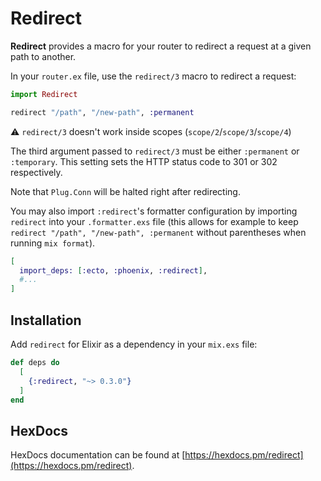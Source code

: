 # Redirect

**Redirect** provides a macro for your router to redirect a request at a given
path to another.

In your `router.ex` file, use the `redirect/3` macro to redirect a request:

```elixir
import Redirect

redirect "/path", "/new-path", :permanent
```

⚠️ `redirect/3` doesn't work inside scopes (`scope/2`/`scope/3`/`scope/4`)

The third argument passed to `redirect/3` must be either `:permanent` or
`:temporary`. This setting sets the HTTP status code to 301 or 302 respectively.

Note that `Plug.Conn` will be halted right after redirecting.

You may also import `:redirect`'s formatter configuration by importing
`redirect` into your `.formatter.exs` file (this allows for example to keep
`redirect "/path", "/new-path", :permanent` without parentheses when running `mix format`).

```elixir
[
  import_deps: [:ecto, :phoenix, :redirect],
  #...
]
```

## Installation

Add `redirect` for Elixir as a dependency in your `mix.exs` file:

```elixir
def deps do
  [
    {:redirect, "~> 0.3.0"}
  ]
end
```

## HexDocs

HexDocs documentation can be found at [https://hexdocs.pm/redirect](https://hexdocs.pm/redirect).

